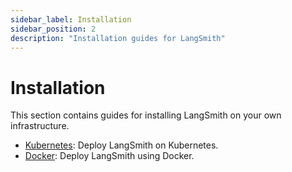 ```yaml
---
sidebar_label: Installation
sidebar_position: 2
description: "Installation guides for LangSmith"
---
```


# Installation

This section contains guides for installing LangSmith on your own infrastructure.

- [Kubernetes](/self_hosting/installation/kubernetes): Deploy LangSmith on Kubernetes.
- [Docker](/self_hosting/installation/docker): Deploy LangSmith using Docker.
